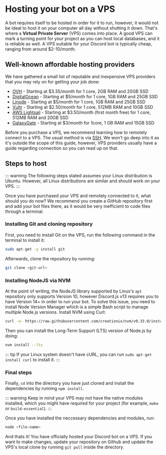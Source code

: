 # Hosting your bot on a VPS

A bot requires itself to be hosted in order for it to run, however, it would not be ideal to host it on your computer all day without shutting it down. That's where a **Virtual Private Server** (VPS) comes into place. A good VPS can mark a turning point for your project as you can host local databases, and it is reliable as well. A VPS suitable for your Discord bot is typically cheap, ranging from around $2-10/month.

## Well-known affordable hosting providers

We have gathered a small list of reputable and inexpensive VPS providers that you may rely on for getting your job done:
* [OVH](https://www.ovh.com/us/vps/) - Starting at $3.35/month for 1 core, 2GB RAM and 20GB SSD
* [DigitalOcean](https://www.digitalocean.com/) - Starting at $5/month for 1 core, 1GB RAM and 25GB SSD
* [Linode](https://www.linode.com/) - Starting at $5/month for 1 core, 1GB RAM and 25GB SSD
* [Vultr](https://www.vultr.com/) - Starting at $2.50/month for 1 core, 512MB RAM and 10GB SSD
* [AWS Lightsail](https://amazonlightsail.com/) - Starting at $3.50/month (first month free) for 1 core, 512MB RAM and 20GB SSD
* [GalaxyGate](https://galaxygate.net/hosting/vps/) - Starting at $3/month for 1core, 1 GB RAM and 15GB SSD

Before you purchase a VPS, we recommend learning how to remotely connect to a VPS. The usual method is via [SSH](https://en.wikipedia.org/wiki/Secure_Shell_Protocol). We won't go deep into it as it's outside the scope of this guide, however, VPS providers usually have a guide regarding connection so you can read up on that.

## Steps to host

::: warning
The following steps stated assumes your Linux distribution is Ubuntu. However, all Linux distributions are similar and should work on your VPS.
:::

Once you have purchased your VPS and remotely connected to it, what should you do now? We recommend you create a GitHub repository first and add your bot files there, as it would be very inefficient to code files through a terminal.

### Installing Git and cloning repository

First, you need to install Git on the VPS, run the following command in the terminal to install it:

```bash
sudo apt-get -y install git
```
Afterwards, clone the repository by running:

```bash
git clone <git-url>
```

### Installing NodeJS via NVM

At the point of writing, the NodeJS library supported by Linux's `apt` repository only supports Version 10, however Discord.js v13 requires you to have Version 14+ in order to run your bot. To solve this issue, you need to install Node Version Manager which is a simple Bash script to manage multiple Node.js versions. Install NVM using Curl:

```bash
curl -o- https://raw.githubusercontent.com/creationix/nvm/v0.33.0/install.sh | bash
```
Then you can install the Long-Term Support (LTS) version of Node.js by doing:

```bash
nvm install --lts
```

::: tip
If your Linux system doesn't have cURL, you can run `sudo apt-get install curl` to install it.
:::

### Final steps

Finally, `cd` into the directory you have just cloned and install the dependencies by running `npm install`.

::: warning
Keep in mind your VPS may not have the native modules installed, which you might have required for your project (for example, `make` or `build-essential`).
:::

Once you have installed the neccessary dependencies and modules, run:

```bash
node <file-name>
```

And thats it! You have officially hosted your Discord bot on a VPS. If you want to make changes, update your repository on Github and update the VPS's local clone by running `git pull` inside the directory.
